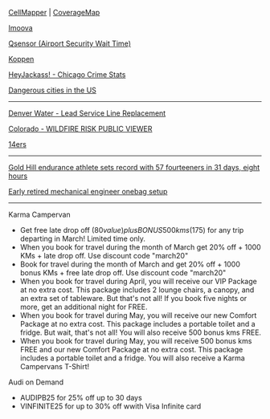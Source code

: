 [CellMapper](https://www.cellmapper.net) | [CoverageMap](https://coveragemap.com)

[Imoova](https://imoova.com/)

[Qsensor (Airport Security Wait Time)](https://qsensor.co/)

[Koppen](https://www.gloh2o.org/koppen)

[HeyJackass! - Chicago Crime Stats](https://heyjackass.com/)

[Dangerous cities in the US](https://www.populationu.com/gen/most-dangerous-cities-in-the-us)

---

[Denver Water - Lead Service Line Replacement](https://dw.maps.arcgis.com/apps/View/index.html?appid=cb5d6630085b4e4b96ff7fd1adf39025)

[Colorado - WILDFIRE RISK PUBLIC VIEWER](https://co-pub.coloradoforestatlas.org/)

[14ers](https://www.14ers.com/)

---

[Gold Hill endurance athlete sets record with 57 fourteeners in 31 days, eight hours](https://www.denverpost.com/2016/08/26/cyclist-joe-grant-loops-57-colorado-fourteeners-setting-record/)

[Early retired mechanical engineer onebag setup](https://reddi.tk/r/onebag/comments/11pny00/145lbs_30l_indefinite_travel_setup_1year_update/)

---

Karma Campervan
- Get free late drop off ($80 value) plus BONUS 500 kms ($175) for any trip departing in March! Limited time only.
- When you book for travel during the month of March get 20% off + 1000 KMs + late drop off. Use discount code "march20"
- Book for travel during the month of March and get 20% off + 1000 bonus KMs + free late drop off. Use discount code "march20"
- When you book for travel during April, you will receive our VIP Package at no extra cost. This package includes 2 lounge chairs, a canopy, and an extra set of tableware. But that's not all! If you book five nights or more, get an additional night for FREE.
- When you book for travel during May, you will receive our new Comfort Package at no extra cost. This package includes a portable toilet and a fridge. But wait, that's not all! You will also receive 500 bonus kms FREE.
- When you book for travel during May, you will receive 500 bonus kms FREE and our new Comfort Package at no extra cost. This package includes a portable toilet and a fridge. You will also receive a Karma Campervans T-Shirt! 

Audi on Demand
- AUDIPB25 for 25% off up to 30 days
- VINFINITE25 for up to 30% off wwith Visa Infinite card
